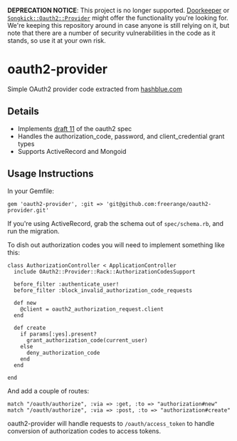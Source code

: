 **DEPRECATION NOTICE**: This project is no longer supported. [Doorkeeper](https://github.com/doorkeeper-gem/doorkeeper) or [`Songkick::Oauth2::Provider`](https://github.com/songkick/oauth2-provider) might offer the functionality you're looking for. We're keeping this repository around in case anyone is still relying on it, but note that there are a number of security vulnerabilities in the code as it stands, so use it at your own risk.

oauth2-provider
==

Simple OAuth2 provider code extracted from [hashblue.com](https://hashblue.com/)

Details
--

* Implements [draft 11](http://tools.ietf.org/html/draft-ietf-oauth-v2-11) of the oauth2 spec
* Handles the authorization_code, password, and client_credential grant types
* Supports ActiveRecord and Mongoid

Usage Instructions
--

In your Gemfile:

    gem 'oauth2-provider', :git => 'git@github.com:freerange/oauth2-provider.git'

If you're using ActiveRecord, grab the schema out of `spec/schema.rb`, and run the migration.

To dish out authorization codes you will need to implement something like this:

    class AuthorizationController < ApplicationController
      include OAuth2::Provider::Rack::AuthorizationCodesSupport

      before_filter :authenticate_user!
      before_filter :block_invalid_authorization_code_requests

      def new
        @client = oauth2_authorization_request.client
      end

      def create
        if params[:yes].present?
          grant_authorization_code(current_user)
        else
          deny_authorization_code
        end
      end

    end
        
And add a couple of routes:

    match "/oauth/authorize", :via => :get, :to => "authorization#new"
    match "/oauth/authorize", :via => :post, :to => "authorization#create"

oauth2-provider will handle requests to `/oauth/access_token` to handle conversion of authorization codes to access tokens.
